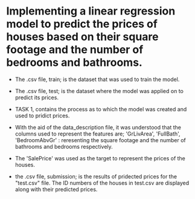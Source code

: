 # Implementing a linear regression model to predict the prices of houses based on their square footage and the number of bedrooms and bathrooms.

- The .csv file, train; is the dataset that was used to train the model.
- The .csv file, test; is the dataset where the model was applied on to predict its prices.
 
- TASK 1, contains the process as to which the model was created and used to pridict prices.

- With the aid of the data_description file, it was understood that the columns used to represent the features are; 'GrLivArea', 'FullBath', 'BedroomAbvGr' : reresenting the square footage and the number of bathrooms and bedrooms respectively.
- The 'SalePrice' was used as the target to represent the prices of the houses.

- the .csv file, submission; is the results of pridected prices for the "test.csv" file. The ID numbers of the houses in test.csv are displayed along with their predicted prices.

